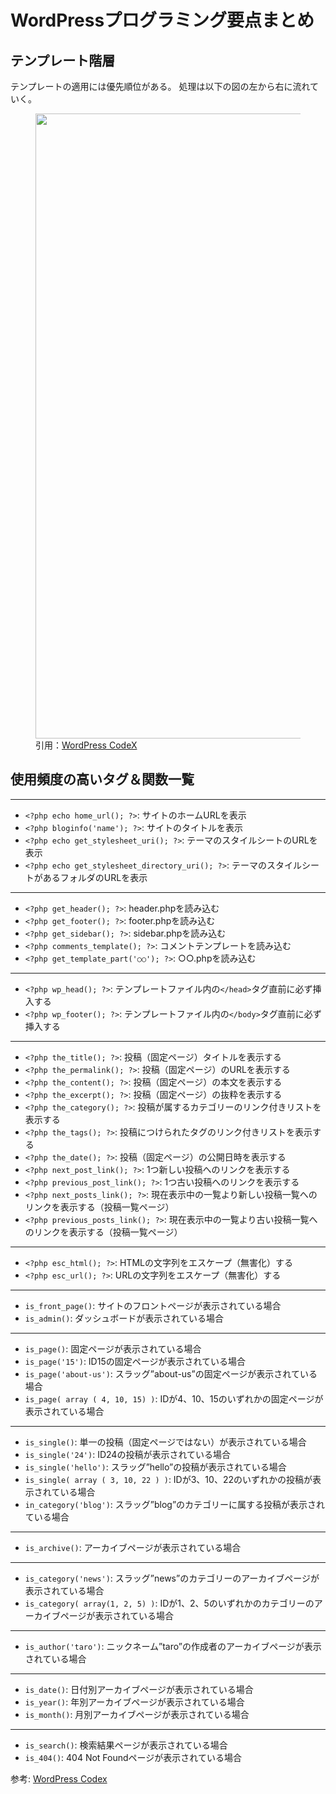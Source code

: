 # WordPressプログラミング要点まとめ

## テンプレート階層
テンプレートの適用には優先順位がある。
処理は以下の図の左から右に流れていく。
<figure>
  <img src='http://wpdocs.osdn.jp/wiki/images/wp-template-hierarchy.jpg' width='1000'>
  <figcaption>引用：<a href='http://wpdocs.osdn.jp/wiki/images/wp-template-hierarchy.jpg'>WordPress CodeX</a></figcaption>
</figure>


## 使用頻度の高いタグ＆関数一覧
---
- `<?php echo home_url(); ?>`:	サイトのホームURLを表示
- `<?php bloginfo('name'); ?>`:	サイトのタイトルを表示
- `<?php echo get_stylesheet_uri(); ?>`:	テーマのスタイルシートのURLを表示
- `<?php echo get_stylesheet_directory_uri(); ?>`:	テーマのスタイルシートがあるフォルダのURLを表示
---
- `<?php get_header(); ?>`:	header.phpを読み込む
- `<?php get_footer(); ?>`: footer.phpを読み込む
- `<?php get_sidebar(); ?>`:	sidebar.phpを読み込む
- `<?php comments_template(); ?>`:	コメントテンプレートを読み込む
- `<?php get_template_part('○○'); ?>`:	○○.phpを読み込む
---
- `<?php wp_head(); ?>`:	テンプレートファイル内の`</head>`タグ直前に必ず挿入する
- `<?php wp_footer(); ?>`:	テンプレートファイル内の`</body>`タグ直前に必ず挿入する
---
- `<?php the_title(); ?>`:	投稿（固定ページ）タイトルを表示する
- `<?php the_permalink(); ?>`:	投稿（固定ページ）のURLを表示する
- `<?php the_content(); ?>`:	投稿（固定ページ）の本文を表示する
- `<?php the_excerpt(); ?>`:	投稿（固定ページ）の抜粋を表示する
- `<?php the_category(); ?>`:	投稿が属するカテゴリーのリンク付きリストを表示する
- `<?php the_tags(); ?>`:	投稿につけられたタグのリンク付きリストを表示する
- `<?php the_date(); ?>`:	投稿（固定ページ）の公開日時を表示する
- `<?php next_post_link(); ?>`:	1つ新しい投稿へのリンクを表示する
- `<?php previous_post_link(); ?>`:	1つ古い投稿へのリンクを表示する
- `<?php next_posts_link(); ?>`:	現在表示中の一覧より新しい投稿一覧へのリンクを表示する（投稿一覧ページ）
- `<?php previous_posts_link(); ?>`:	現在表示中の一覧より古い投稿一覧へのリンクを表示する（投稿一覧ページ）
---
- `<?php esc_html(); ?>`:	HTMLの文字列をエスケープ（無害化）する
- `<?php esc_url(); ?>`:	URLの文字列をエスケープ（無害化）する
---
- `is_front_page()`:	サイトのフロントページが表示されている場合
- `is_admin()`:	ダッシュボードが表示されている場合
---
- `is_page()`:	固定ページが表示されている場合
- `is_page('15')`:	ID15の固定ページが表示されている場合
- `is_page('about-us')`:	スラッグ”about-us”の固定ページが表示されている場合
- `is_page( array ( 4, 10, 15) )`:	IDが4、10、15のいずれかの固定ページが表示されている場合
---
- `is_single()`:	単一の投稿（固定ページではない）が表示されている場合
- `is_single('24')`:	ID24の投稿が表示されている場合
- `is_single('hello')`:	スラッグ”hello”の投稿が表示されている場合
- `is_single( array ( 3, 10, 22 ) )`:	IDが3、10、22のいずれかの投稿が表示されている場合
- `in_category('blog')`:	スラッグ”blog”のカテゴリーに属する投稿が表示されている場合
---
- `is_archive()`:	アーカイブページが表示されている場合
---
- `is_category('news')`:	スラッグ”news”のカテゴリーのアーカイブページが表示されている場合
- `is_category( array(1, 2, 5) )`:	IDが1、2、5のいずれかのカテゴリーのアーカイブページが表示されている場合
---
- `is_author('taro')`:	ニックネーム”taro”の作成者のアーカイブページが表示されている場合
---
- `is_date()`:	日付別アーカイブページが表示されている場合
- `is_year()`:	年別アーカイブページが表示されている場合
- `is_month()`:	月別アーカイブページが表示されている場合
---
- `is_search()`:	検索結果ページが表示されている場合
- `is_404()`:	404 Not Foundページが表示されている場合


参考: [WordPress Codex](http://wpdocs.osdn.jp/Main_Page)

